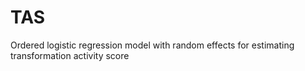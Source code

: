 # TAS
Ordered logistic regression model with random effects for estimating transformation activity score
